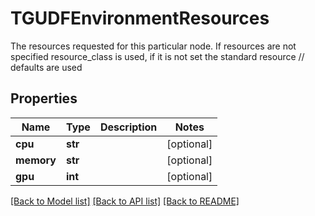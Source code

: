 # TGUDFEnvironmentResources

The resources requested for this particular node. If resources are not specified resource_class is used, if it is not set the standard resource // defaults are used

## Properties

| Name       | Type    | Description | Notes      |
| ---------- | ------- | ----------- | ---------- |
| **cpu**    | **str** |             | [optional] |
| **memory** | **str** |             | [optional] |
| **gpu**    | **int** |             | [optional] |

[[Back to Model list]](../README.md#documentation-for-models) [[Back to API list]](../README.md#documentation-for-api-endpoints) [[Back to README]](../README.md)
